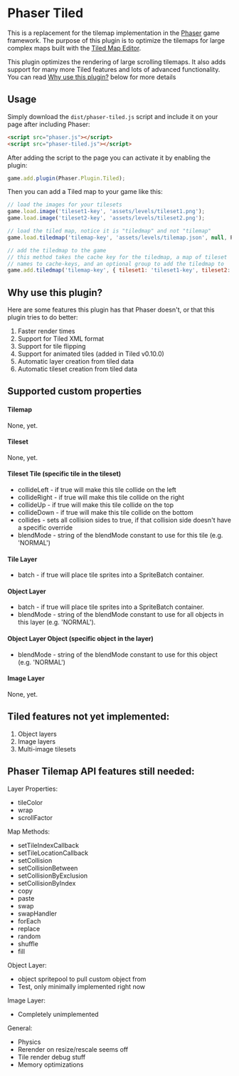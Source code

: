 # Phaser Tiled

This is a replacement for the tilemap implementation in the [Phaser][0] game framework.
The purpose of this plugin is to optimize the tilemaps for large complex maps built with
the [Tiled Map Editor][1].

This plugin optimizes the rendering of large scrolling tilemaps. It also adds support for
many more Tiled features and lots of advanced functionality. You can read [Why use this plugin?][2]
below for more details

[0]: https://github.com/photonstorm/phaser
[1]: http://www.mapeditor.org/
[2]: #why-use-this-plugin

## Usage

Simply download the `dist/phaser-tiled.js` script and include it on your page after including Phaser:

```html
<script src="phaser.js"></script>
<script src="phaser-tiled.js"></script>
```

After adding the script to the page you can activate it by enabling the plugin:

```js
game.add.plugin(Phaser.Plugin.Tiled);
```

Then you can add a Tiled map to your game like this:

```js
// load the images for your tilesets
game.load.image('tileset1-key', 'assets/levels/tileset1.png');
game.load.image('tileset2-key', 'assets/levels/tileset2.png');

// load the tiled map, notice it is "tiledmap" and not "tilemap"
game.load.tiledmap('tilemap-key', 'assets/levels/tilemap.json', null, Phaser.Tilemap.TILED_JSON);

// add the tiledmap to the game
// this method takes the cache key for the tiledmap, a map of tileset
// names to cache-keys, and an optional group to add the tiledmap to
game.add.tiledmap('tilemap-key', { tileset1: 'tileset1-key', tileset2: 'tileset2-key' });
```

## Why use this plugin?

Here are some features this plugin has that Phaser doesn't, or that this plugin
tries to do better:

1. Faster render times
2. Support for Tiled XML format
3. Support for tile flipping
4. Support for animated tiles (added in Tiled v0.10.0)
5. Automatic layer creation from tiled data
6. Automatic tileset creation from tiled data

## Supported custom properties

#### Tilemap
None, yet.

#### Tileset
None, yet.

#### Tileset Tile (specific tile in the tileset)
 - collideLeft - if true will make this tile collide on the left
 - collideRight - if true will make this tile collide on the right
 - collideUp - if true will make this tile collide on the top
 - collideDown - if true will make this tile collide on the bottom
 - collides - sets all collision sides to true, if that collision side doesn't have a specific override
 - blendMode - string of the blendMode constant to use for this tile (e.g. 'NORMAL')

#### Tile Layer
 - batch - if true will place tile sprites into a SpriteBatch container.

#### Object Layer
 - batch - if true will place tile sprites into a SpriteBatch container.
 - blendMode - string of the blendMode constant to use for all objects in this layer (e.g. 'NORMAL').

#### Object Layer Object (specific object in the layer)
 - blendMode - string of the blendMode constant to use for this object (e.g. 'NORMAL')

#### Image Layer
None, yet.

## Tiled features not yet implemented:

1. Object layers
2. Image layers
3. Multi-image tilesets

## Phaser Tilemap API features still needed:

Layer Properties:
 - tileColor
 - wrap
 - scrollFactor

Map Methods:
 - setTileIndexCallback
 - setTileLocationCallback
 - setCollision
 - setCollisionBetween
 - setCollisionByExclusion
 - setCollisionByIndex
 - copy
 - paste
 - swap
 - swapHandler
 - forEach
 - replace
 - random
 - shuffle
 - fill

Object Layer:
 - object spritepool to pull custom object from
 - Test, only minimally implemented right now

Image Layer:
 - Completely unimplemented

General:
 - Physics
 - Rerender on resize/rescale seems off
 - Tile render debug stuff
 - Memory optimizations
